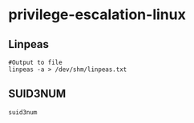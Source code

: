 # privilege-escalation-linux

## Linpeas

```text
#Output to file
linpeas -a > /dev/shm/linpeas.txt
```

## SUID3NUM

```text
suid3num
```

